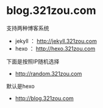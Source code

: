 # blog.321zou.com


支持两种博客系统
- jekyll ： http://jekyll.321zou.com
- hexo ： http://hexo.321zou.com

下面是按照IP随机选择
- http://random.321zou.com

默认是hexo
- http://blog.321zou.com
